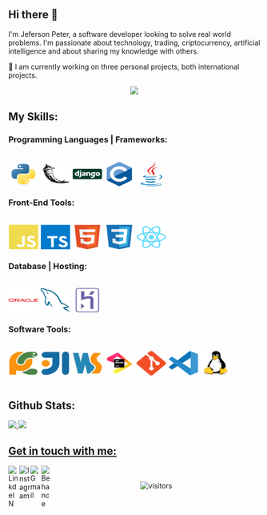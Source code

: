 <link rel="stylesheet" href="https://cdn.jsdelivr.net/gh/devicons/devicon@v2.10.1/devicon.min.css">

## Hi there 👋

  I'm Jeferson Peter, a software developer looking to solve real world problems. I'm passionate about technology, trading, criptocurrency, artificial intelligence and about sharing my knowledge with others. 
  
🔭 I am currently working on three personal projects, both international projects. 

<p align="center"><img src="https://readme-typing-svg.herokuapp.com?lines=Software+Engineer+Student;%20Python%20|%20IOT%20|%20DS%20|%20AI%20|%20ML%20Enthusiast;Always%20Learning%20New%20Things&center=true&width=500&height=50"></a>
</p>

## My Skills:

### Programming Languages | Frameworks:

<div style="display: inline_block"><br>
  <img align="center" alt="Python" height="50" width="60" src="https://raw.githubusercontent.com/devicons/devicon/master/icons/python/python-original.svg">
  <img align="center" alt="Flask" height="50" width="60" src="https://raw.githubusercontent.com/devicons/devicon/master/icons/flask/flask-original.svg">
  <img align="center" alt="Django" height="50" width="60" src="https://raw.githubusercontent.com/devicons/devicon/master/icons/django/django-original.svg">
  <img align="center" alt="C" height="50" width="60" src="https://raw.githubusercontent.com/devicons/devicon/master/icons/c/c-original.svg">
  <img align="center" alt="Java" height="50" width="60" src="https://raw.githubusercontent.com/devicons/devicon/master/icons/java/java-original.svg">
</div>

### Front-End Tools:
<div style="display: inline_block"><br>
  <img align="center" alt="JS" height="50" width="60" src="https://raw.githubusercontent.com/devicons/devicon/master/icons/javascript/javascript-plain.svg">
  <img align="center" alt="TS" height="50" width="60" src="https://raw.githubusercontent.com/devicons/devicon/master/icons/typescript/typescript-plain.svg">
  <img align="center" alt="HTML" height="50" width="60" src="https://raw.githubusercontent.com/devicons/devicon/master/icons/html5/html5-original.svg">
  <img align="center" alt="CSS" height="50" width="60" src="https://raw.githubusercontent.com/devicons/devicon/master/icons/css3/css3-original.svg">
  <img align="center" alt="React" height="50" width="60" src="https://raw.githubusercontent.com/devicons/devicon/master/icons/react/react-original.svg">
</div>

### Database | Hosting:
<div style="display: inline_block"><br>
  <img align="center" alt="Oracle" height="50" width="60" src="https://raw.githubusercontent.com/devicons/devicon/master/icons/oracle/oracle-original.svg">
  <img align="center" alt="Mysql" height="50" width="60" src="https://raw.githubusercontent.com/devicons/devicon/master/icons/mysql/mysql-original.svg">
  <img align="center" alt="Heroku" height="50" width="60" src="https://raw.githubusercontent.com/devicons/devicon/master/icons/heroku/heroku-original.svg">
</div>


### Software Tools:
<div style="display: inline_block"><br>
  <img align="center" alt="Pycharm" height="50" width="60" src="https://raw.githubusercontent.com/devicons/devicon/master/icons/pycharm/pycharm-original.svg">
  <img align="center" alt="Intellij" height="50" width="60" src="https://raw.githubusercontent.com/devicons/devicon/master/icons/intellij/intellij-original.svg">
  <img align="center" alt="WebStorm" height="50" width="60" src="https://raw.githubusercontent.com/devicons/devicon/master/icons/webstorm/webstorm-original.svg">
  <img align="center" alt="JetBrains" height="50" width="60" src="https://raw.githubusercontent.com/devicons/devicon/master/icons/jetbrains/jetbrains-original.svg">
  <img align="center" alt="Git" height="50" width="60" src="https://raw.githubusercontent.com/devicons/devicon/master/icons/git/git-original.svg">
  <img align="center" alt="VsCode" height="50" width="60" src="https://raw.githubusercontent.com/devicons/devicon/master/icons/vscode/vscode-original.svg">
  <img align="center" alt="Linux" height="50" width="60" src="https://raw.githubusercontent.com/devicons/devicon/master/icons/linux/linux-original.svg">
</div>
<br>

## Github Stats:
<div>
  <a href="https://github.com/Jeferson-Peter"/>
  <img height="180em" src="https://github-readme-stats-eight-theta.vercel.app/api?username=Jeferson-Peter&show_icons=true&theme=dracula&include_all_commits=true&count_private=true"/>
  <img height="180em" src="https://github-readme-stats-eight-theta.vercel.app/api/top-langs/?username=Jeferson-Peter&layout=compact&langs_count=8&theme=dracula"/>
<div>


  ## Get in touch with me:
  
<a target="_blank" href="https://www.linkedin.com/in/jefersonpeter/">
  <img align="left" alt="LinkdeIN" width="22px" src="https://cdn.jsdelivr.net/npm/simple-icons@v3/icons/linkedin.svg" />
</a>
<a target="_blank" href="https://www.instagram.com/imjefersonpeter/">
  <img align="left" alt="Instagram" width="22px" src="https://cdn.jsdelivr.net/npm/simple-icons@v3/icons/instagram.svg" />
</a>
<a target="_blank" href="mailto:jeferson.peter@protonmail.com">
  <img align="left" alt="Gmail" width="22px" src="https://cdn.jsdelivr.net/npm/simple-icons@v3/icons/protonmail.svg" />
</a>
<a target="_blank" href="https://www.behance.net/jefersonpeter2">
  <img align="left" alt="Behance" width="22px" src="https://cdn.jsdelivr.net/npm/simple-icons@v3/icons/behance.svg" />
</a>
  
<br>
  
<div align="center">
  
![visitors](https://visitor-badge.glitch.me/badge?page_id=Jeferson-Peter)

</div>  
<!--
**Jeferson-Peter/Jeferson-Peter** is a ✨ _special_ ✨ repository because its `README.md` (this file) appears on your GitHub profile.

Here are some ideas to get you started:

- 🔭 I’m currently working on ...
- 🌱 I’m currently learning ...
- 👯 I’m looking to collaborate on ...
- 🤔 I’m looking for help with ...
- 💬 Ask me about ...
- 📫 How to reach me: ...
- 😄 Pronouns: ...
- ⚡ Fun fact: ...
-->
